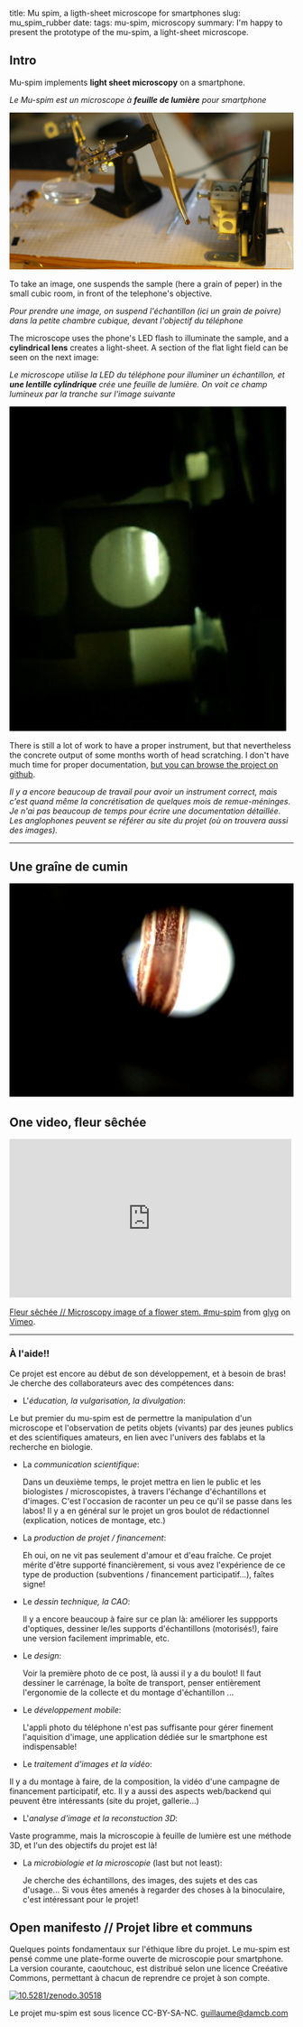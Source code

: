 title: Mu spim, a ligth-sheet microscope for smartphones
slug: mu_spim_rubber
date:
tags: mu-spim, microscopy
summary: I'm happy to present the prototype of the mu-spim, a light-sheet microscope.

## Intro




Mu-spim implements **light sheet microscopy** on a
smartphone.

_Le Mu-spim est un microscope à **feuille de lumière** pour smartphone_

 ![The mu-spim v.0.1 - rubber](images/gallery/rubber/mu-spim_instrument.jpg)

To take an image, one suspends the sample (here a grain of peper) in the small
cubic room, in front of the telephone's objective.

_Pour prendre une image, on suspend l'échantillon (ici un grain de poivre) dans
la petite chambre cubique, devant l'objectif du téléphone_


The microscope uses the phone's LED flash to illuminate the sample, and a
**cylindrical lens** creates a light-sheet. A section of the flat light field
can be seen on the next image:

_Le microscope utilise la LED du téléphone pour illuminer un échantillon, et
**une lentille cylindrique** crée une feuille de lumière. On voit ce champ
lumineux par la tranche sur l'image suivante_

![The mu-spim v.0.1 - rubber](images/gallery/rubber/mu-spim_light_sheet.jpg)

There is still a lot of work to have a proper instrument, but that nevertheless
the concrete output  of some months worth of head scratching. I don't have much
time for proper documentation,  [but you can browse the project on
github](https://github.com/DamCB/mu-spim).

_Il y a encore beaucoup de travail pour avoir un instrument correct, mais c'est
quand même la concrétisation de quelques mois de remue-méninges. Je n'ai pas
beaucoup de temps pour écrire une documentation détaillée.  Les anglophones
peuvent se référer au site du projet (où on trouvera aussi des images)._

<hr/>

## Une graîne de cumin

![Mu-spim image of a cumin seed](images/gallery/rubber/mu-spim_graine_de_cumin.png)


## One video, fleur sêchée


<iframe src="https://player.vimeo.com/video/138321561" width="500" height="281" frameborder="0" webkitallowfullscreen mozallowfullscreen allowfullscreen></iframe> <p><a href="https://vimeo.com/138321561">Fleur s&ecirc;ch&eacute;e // Microscopy image of a flower stem. #mu-spim</a> from <a href="https://vimeo.com/user12210065">glyg</a> on <a href="https://vimeo.com">Vimeo</a>.</p>

<hr/>

### À l'aide!!

Ce projet est encore au début de son développement, et à besoin de bras! Je
cherche des collaborateurs avec des compétences dans:

* L'_éducation, la vulgarisation, la divulgation_:

 Le but premier du mu-spim est de permettre la manipulation d'un microscope et
 l'observation de petits objets (vivants) par des jeunes publics et des scientifiques
 amateurs, en lien avec l'univers des fablabs et la recherche en biologie.


* La _communication scientifique_:

  Dans un deuxième temps, le projet mettra  en lien le public et les biologistes /
  microscopistes, à travers l'échange d'échantillons et d'images. C'est
  l'occasion de raconter un peu ce qu'il se passe dans les labos! Il y a en
  général sur le projet un gros boulot de rédactionnel (explication, notices de montage, etc.)

* La _production de projet / financement_:

  Eh oui, on ne vit pas seulement d'amour et d'eau fraîche. Ce projet mérite
  d'être supporté financièrement, si vous avez l'expérience de ce type de
  production (subventions / financement participatif...), faîtes signe!

* Le _dessin technique, la CAO_:

  Il y a encore beaucoup à faire sur ce plan là:
  améliorer les suppports d'optiques, dessiner le/les supports d'échantillons (motorisés!), faire une version facilement imprimable, etc.

* Le _design_:

  Voir la première photo de ce post, là aussi il y a du boulot!
  Il faut dessiner le carrénage, la boîte de transport, penser entièrement
  l'ergonomie de la collecte et du montage d'échantillon ...

* Le _développement mobile_:

  L'appli photo du téléphone n'est pas suffisante pour gérer finement
  l'aquisition d'image, une application dédiée sur le smartphone est
  indispensable!

* Le _traitement d'images et la vidéo_:

 Il y a du montage à faire, de la composition, la vidéo d'une campagne de
 financement participatif, etc. Il y a aussi des aspects web/backend qui peuvent
 être intéressants (site du projet, gallerie...)

* L'_analyse d'image et la reconstuction 3D_:

 Vaste programme, mais la microscopie à feuille de lumière est une méthode 3D,
 et l'un des objectifs du projet est là!

* La _microbiologie et la microscopie_ (last but not least):

  Je cherche des échantillons, des images, des sujets et des cas d'usage... Si
  vous êtes amenés à regarder des choses à la binoculaire, c'est intéressant
  pour le projet!


## Open manifesto // Projet libre et communs

Quelques points fondamentaux sur l'éthique libre du projet. Le mu-spim est pensé
comme une plate-forme ouverte de microscopie pour smartphone. La version
courante, caoutchouc, est distribué selon une licence Creéative Commons, permettant à chacun de reprendre ce projet à son compte.




<a href="https://zenodo.org/badge/latestdoi/8450/glyg/mu_spim"><img src="https://zenodo.org/badge/8450/glyg/mu_spim.svg" alt="10.5281/zenodo.30518"></a>




Le projet mu-spim est sous licence CC-BY-SA-NC. guillaume@damcb.com

